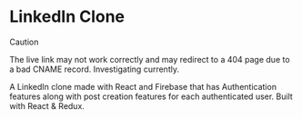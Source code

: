 # LinkedIn Clone

> [!CAUTION]  
> The live link may not work correctly and may redirect to a 404 page due to a bad CNAME record. Investigating currently.

A LinkedIn clone made with React and Firebase that has Authentication features along with post creation features for each authenticated user.
Built with React & Redux.
